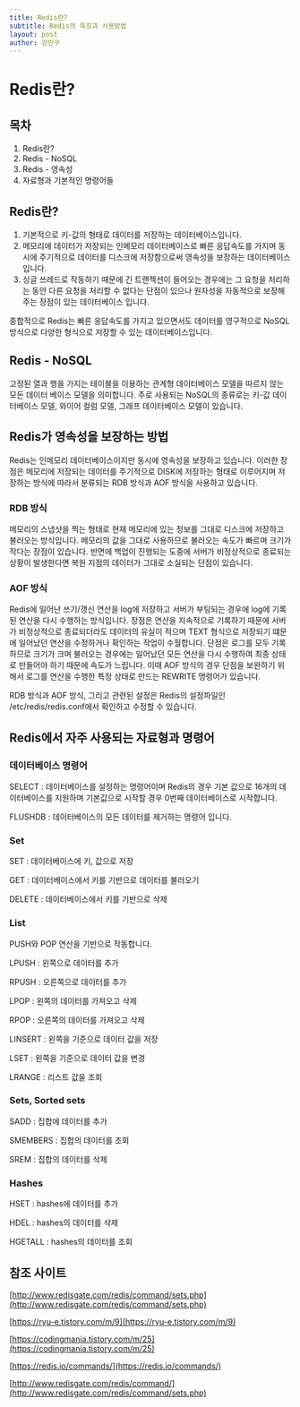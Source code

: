 ```yaml
---
title: Redis란?
subtitle: Redis의 특징과 사용방법
layout: post
author: 강민구
---
```



# Redis란?

## 목차

1. Redis란?
2. Redis - NoSQL
3. Redis - 영속성
4. 자료형과 기본적인 명령어들

## Redis란?

1. 기본적으로 키-값의 형태로 데이터를 저장하는 데이터베이스입니다.
2. 메모리에 데이터가 저장되는 인메모리 데이터베이스로 빠른 응답속도를 가지며 동시에 주기적으로 데이터를 디스크에 저장함으로써 영속성을 보장하는 데이터베이스입니다.
3. 싱글 쓰레드로 작동하기 때문에 긴 트랜젝션이 들어오는 경우에는 그 요청을 처리하는 동안 다른 요청을 처리할 수 없다는 단점이 있으나 원자성을 자동적으로 보장해주는 장점이 있는 데이터베이스 입니다.

종합적으로 Redis는 빠른 응답속도를 가지고 있으면서도 데이터를 영구적으로 NoSQL 방식으로 다양한 형식으로 저장할 수 있는 데이터베이스입니다.

## Redis - NoSQL

고정된 열과 행을 가지는 테이블을 이용하는 관계형 데이터베이스 모델을 따르지 않는 모든 데이터 베이스 모델을 의미합니다. 주로 사용되는 NoSQL의 종류로는 키-값 데이터베이스 모델, 와이어 컬럼 모델, 그래프 데이터베이스 모델이 있습니다.

## Redis가 영속성을 보장하는 방법

Redis는 인메모리 데이터베이스이지만 동시에 영속성을 보장하고 있습니다. 이러한 장점은 메모리에 저장되는 데이터를 주기적으로 DISK에 저장하는 형태로 이루어지며 저장하는 방식에 따라서 분류되는 RDB 방식과 AOF 방식을 사용하고 있습니다.

### RDB  방식

메모리의 스냅샷을 찍는 형태로 현재 메모리에 있는 정보를 그대로 디스크에 저장하고 불러오는 방식입니다. 메모리의 값을 그대로 사용하므로 불러오는 속도가 빠르며 크기가 작다는 장점이 있습니다. 반면에 백업이 진행되는 도중에 서버가 비정상적으로 종료되는 상황이 발생한다면 복원 지점의 데이터가 그대로 소실되는 단점이 있습니다.

### AOF 방식

Redis에 일어난 쓰기/갱신 연산을 log에 저장하고 서버가 부팅되는 경우에 log에 기록된 연산을 다시 수행하는 방식입니다. 장점은 연산을 지속적으로 기록하기 때문에 서버가 비정상적으로 종료되더라도 데이터의 유실이 적으며 TEXT 형식으로 저장되기 떄문에 일어났던 연산을 수정하거나 확인하는 작업이 수월합니다. 단점은 로그를 모두 기록하므로 크기가 크며 불러오는 경우에는 일어났던 모든 연산을 다시 수행하여 최종 상태로 만들어야 하기 때문에 속도가 느립니다. 이때 AOF 방식의 경우 단점을 보완하기 위해서 로그를 연산을 수행한 특정 상태로 만드는 REWRITE 명령어가 있습니다.

RDB 방식과 AOF 방식, 그리고 관련된 설정은 Redis의 설정파일인 /etc/redis/redis.conf에서 확인하고 수정할 수 있습니다.

## Redis에서 자주 사용되는 자료형과 명령어

### 데이터베이스 명령어

SELECT : 데이터베이스를 설정하는 명령어이며 Redis의 경우 기본 값으로 16개의 데이터베이스를 지원하며 기본값으로 시작할 경우 0번째 데이터베이스로 시작합니다.

FLUSHDB : 데이터베이스의 모든 데이터를 제거하는 명령어 입니다.


### Set

SET : 데이터베이스에 키, 값으로 저장

GET : 데이터베이스에서 키를 기반으로 데이터를 불러오기

DELETE : 데이터베이스에서 키를 기반으로 삭제


### List

PUSH와 POP 연산을 기반으로 작동합니다.

LPUSH : 왼쪽으로 데이터를 추가

RPUSH : 오른쪽으로 데이터를 추가

LPOP : 왼쪽의 데이터를 가져오고 삭제

RPOP : 오른쪽의 데이터를 가져오고 삭제

LINSERT : 왼쪽을 기준으로 데이터 값을 저장

LSET : 왼쪽을 기준으로 데이터 값을 변경

LRANGE : 리스트 값을 조회


### Sets, Sorted sets

SADD : 집합에 데이터를 추가

SMEMBERS : 집합의 데이터를 조회

SREM : 집합의 데이터를 삭제


### Hashes

HSET : hashes에 데이터를 추가

HDEL : hashes의 데이터를 삭제

HGETALL : hashes의 데이터를 조회


## 참조 사이트

[http://www.redisgate.com/redis/command/sets.php](http://www.redisgate.com/redis/command/sets.php)

[https://ryu-e.tistory.com/m/9](https://ryu-e.tistory.com/m/9)

[https://codingmania.tistory.com/m/25](https://codingmania.tistory.com/m/25)

[https://redis.io/commands/](https://redis.io/commands/)

[http://www.redisgate.com/redis/command/](http://www.redisgate.com/redis/command/sets.php)
